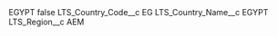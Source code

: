 <?xml version="1.0" encoding="UTF-8"?>
<CustomMetadata xmlns="http://soap.sforce.com/2006/04/metadata" xmlns:xsi="http://www.w3.org/2001/XMLSchema-instance" xmlns:xsd="http://www.w3.org/2001/XMLSchema">
    <label>EGYPT</label>
    <protected>false</protected>
    <values>
        <field>LTS_Country_Code__c</field>
        <value xsi:type="xsd:string">EG</value>
    </values>
    <values>
        <field>LTS_Country_Name__c</field>
        <value xsi:type="xsd:string">EGYPT</value>
    </values>
    <values>
        <field>LTS_Region__c</field>
        <value xsi:type="xsd:string">AEM</value>
    </values>
</CustomMetadata>
